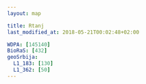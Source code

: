 ```yaml
---
layout: map

title: Rtanj
last_modified_at: 2018-05-21T00:02:48+02:00

WDPA: [145140]
BioRaS: [432]
geoSrbija:
  L1_183: [130]
  L1_362: [50]
---
```

